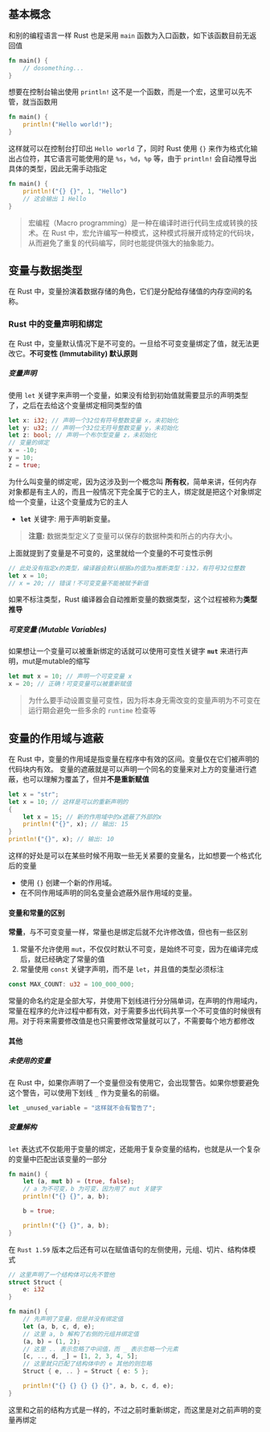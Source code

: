 ## 基本概念

和别的编程语言一样 Rust 也是采用 `main` 函数为入口函数，如下该函数目前无返回值

```rust
fn main() {
	// dosomething...
}
```

想要在控制台输出使用 `println!` 这不是一个函数，而是一个宏，这里可以先不管，就当函数用

```rust
fn main() {
	println!("Hello world!");
}
```

这样就可以在控制台打印出 `Hello world` 了，同时 Rust 使用 `{}` 来作为格式化输出占位符，其它语言可能使用的是 `%s`，`%d`，`%p` 等，由于 `println!` 会自动推导出具体的类型，因此无需手动指定

```rust
fn main() {
	println!("{} {}", 1, "Hello")
	// 这会输出 1 Hello
}
```

> 宏编程（Macro programming）是一种在编译时进行代码生成或转换的技术。在 Rust 中，宏允许编写一种模式，这种模式将展开成特定的代码块，从而避免了重复的代码编写，同时也能提供强大的抽象能力。

## 变量与数据类型

在 Rust 中，变量扮演着数据存储的角色，它们是分配给存储值的内存空间的名称。
### Rust 中的变量声明和绑定

在 Rust 中，变量默认情况下是不可变的。一旦给不可变变量绑定了值，就无法更改它。**不可变性 (Immutability) 默认原则**

##### 变量声明

使用 `let` 关键字来声明一个变量，如果没有给到初始值就需要显示的声明类型了，之后在去给这个变量绑定相同类型的值

```rust
let x: i32; // 声明一个32位有符号整数变量 x，未初始化
let y: u32; // 声明一个32位无符号整数变量 y，未初始化
let z: bool; // 声明一个布尔型变量 z，未初始化
// 变量的绑定
x = -10;
y = 10;
z = true;
```

为什么叫变量的绑定呢，因为这涉及到一个概念叫 **所有权**，简单来讲，任何内存对象都是有主人的，而且一般情况下完全属于它的主人，绑定就是把这个对象绑定给一个变量，让这个变量成为它的主人

- **`let`** 关键字:  用于声明新变量。

> **注意:** 数据类型定义了变量可以保存的数据种类和所占的内存大小。

上面就提到了变量是不可变的，这里就给一个变量的不可变性示例

```rust
// 此处没有指定x的类型，编译器会默认根据a的值为a推断类型：i32，有符号32位整数
let x = 10;
// x = 20; // 错误！不可变变量不能被赋予新值
```

如果不标注类型，Rust 编译器会自动推断变量的数据类型，这个过程被称为**类型推导**

##### 可变变量 (Mutable Variables)

如果想让一个变量可以被重新绑定的话就可以使用可变性关键字 **`mut`** 来进行声明，mut是mutable的缩写

```rust
let mut x = 10; // 声明一个可变变量 x
x = 20; // 正确！可变变量可以被重新赋值
```

> 为什么要手动设置变量可变性，因为将本身无需改变的变量声明为不可变在运行期会避免一些多余的 `runtime` 检查等

## 变量的作用域与遮蔽

在 Rust 中，变量的作用域是指变量在程序中有效的区间。变量仅在它们被声明的代码块内有效。
变量的遮蔽就是可以声明一个同名的变量来对上方的变量进行遮蔽，也可以理解为覆盖了，但并**不是重新赋值**

```rust
let x = "str";
let x = 10; // 这样是可以的重新声明的
{
    let x = 15; // 新的作用域中的x遮蔽了外部的x
    println!("{}", x); // 输出: 15
}
println!("{}", x); // 输出: 10
```

这样的好处是可以在某些时候不用取一些无关紧要的变量名，比如想要一个格式化后的变量

- 使用 `{}` 创建一个新的作用域。
- 在不同作用域声明的同名变量会遮蔽外层作用域的变量。

#### 变量和常量的区别

**常量**，与不可变变量一样，常量也是绑定后就不允许修改值，但也有一些区别

1. 常量不允许使用 `mut`，不仅仅时默认不可变，是始终不可变，因为在编译完成后，就已经确定了常量的值
2. 常量使用 `const` 关键字声明，而不是 `let`，并且值的类型必须标注

```rust
const MAX_COUNT: u32 = 100_000_000;
```

常量的命名约定是全部大写，并使用下划线进行分分隔单词，在声明的作用域内，常量在程序的允许过程中都有效，对于需要多出代码共享一个不可变值的时候很有用。对于将来需要修改值是也只需要修改常量就可以了，不需要每个地方都修改

#### 其他

##### 未使用的变量

在 Rust 中，如果你声明了一个变量但没有使用它，会出现警告。如果你想要避免这个警告，可以使用下划线 `_` 作为变量名的前缀。

```rust
let _unused_variable = "这样就不会有警告了";
```

##### 变量解构

`let` 表达式不仅能用于变量的绑定，还能用于复杂变量的结构，也就是从一个复杂的变量中匹配出该变量的一部分

```rust
fn main() {
	let (a, mut b) = (true, false);
	// a 为不可变，b 为可变，因为用了 mut 关键字
    println!("{} {}", a, b);

    b = true;

    println!("{} {}", a, b);
}
```

在 `Rust 1.59` 版本之后还有可以在赋值语句的左侧使用，元组、切片、结构体模式

```rust
// 这里声明了一个结构体可以先不管他
struct Struct {
    e: i32
}

fn main() {
	// 先声明了变量，但是并没有绑定值
	let (a, b, c, d, e);
	// 这里 a, b 解构了右侧的元组并绑定值
	(a, b) = (1, 2);
	// 这里 .. 表示忽略了中间值，而 _ 表示忽略一个元素
	[c, .., d, _] = [1, 2, 3, 4, 5];
	// 这里就只匹配了结构体中的 e 其他的则忽略
	Struct { e, .. } = Struct { e: 5 };

	println!("{} {} {} {} {}", a, b, c, d, e);
}
```

这里和之前的结构方式是一样的，不过之前时重新绑定，而这里是对之前声明的变量再绑定